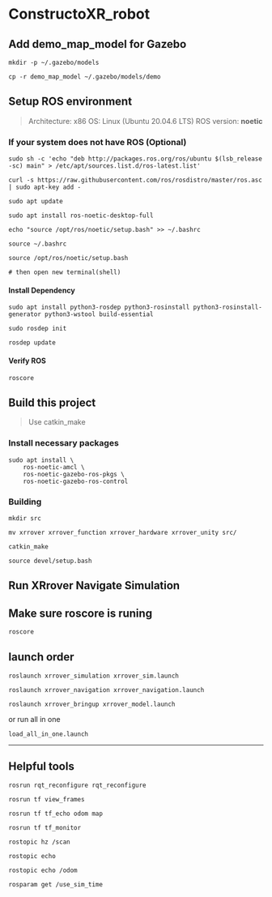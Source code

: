 # ConstructoXR_robot

## Add demo_map_model for Gazebo
```bash=
mkdir -p ~/.gazebo/models

cp -r demo_map_model ~/.gazebo/models/demo
```

## Setup ROS environment
> Architecture: x86
> OS: Linux (Ubuntu 20.04.6 LTS)
> ROS version: **noetic**

### If your system does not have ROS (Optional)
```base=
sudo sh -c 'echo "deb http://packages.ros.org/ros/ubuntu $(lsb_release -sc) main" > /etc/apt/sources.list.d/ros-latest.list'

curl -s https://raw.githubusercontent.com/ros/rosdistro/master/ros.asc | sudo apt-key add -

sudo apt update

sudo apt install ros-noetic-desktop-full

echo "source /opt/ros/noetic/setup.bash" >> ~/.bashrc

source ~/.bashrc

source /opt/ros/noetic/setup.bash

# then open new terminal(shell)
```

#### Install Dependency
```bash=
sudo apt install python3-rosdep python3-rosinstall python3-rosinstall-generator python3-wstool build-essential

sudo rosdep init

rosdep update
```

#### Verify ROS
```
roscore
```


## Build this project
> Use catkin_make

### Install necessary packages
```bash=
sudo apt install \
    ros-noetic-amcl \
    ros-noetic-gazebo-ros-pkgs \
    ros-noetic-gazebo-ros-control
``` 

### Building
```bash=
mkdir src

mv xrrover xrrover_function xrrover_hardware xrrover_unity src/

catkin_make

source devel/setup.bash
```

## Run XRrover Navigate Simulation

## Make sure roscore is runing
```bash
roscore
```

## launch order
```bash=
roslaunch xrrover_simulation xrrover_sim.launch

roslaunch xrrover_navigation xrrover_navigation.launch

roslaunch xrrover_bringup xrrover_model.launch
```

or run all in one

```bash=
load_all_in_one.launch
```

---

## Helpful tools
```
rosrun rqt_reconfigure rqt_reconfigure

rosrun tf view_frames

rosrun tf tf_echo odom map

rosrun tf tf_monitor

rostopic hz /scan

rostopic echo

rostopic echo /odom

rosparam get /use_sim_time
```